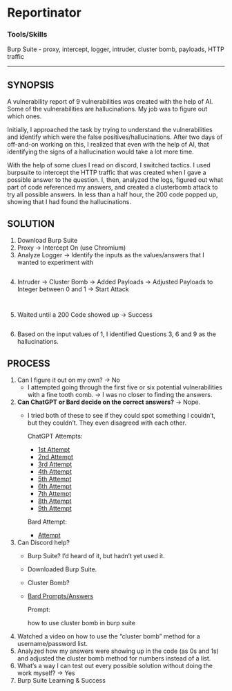 # Reportinator

### Tools/Skills 

Burp Suite - proxy, intercept, logger, intruder, cluster bomb, payloads, HTTP traffic

---

## SYNOPSIS

A vulnerability report of 9 vulnerabilities was created with the help of AI. Some of the vulnerabilities are hallucinations. My job was to figure out which ones.&#x20;

Initially, I approached the task by trying to understand the vulnerabilities and identify which were the false positives/hallucinations. After two days of off-and-on working on this, I realized that even with the help of AI, that identifying the signs of a hallucination would take a lot more time.&#x20;

With the help of some clues I read on discord, I switched tactics. I used burpsuite to intercept the HTTP traffic that was created when I gave a possible answer to the question. I, then, analyzed the logs, figured out what part of code referenced my answers, and created a clusterbomb attack to try all possible answers. In less than a half hour, the 200 code popped up, showing that I had found the hallucinations.

## SOLUTION

1. Download Burp Suite
2. Proxy -> Intercept On (use Chromium)
3. Analyze Logger → Identify the inputs as the values/answers that I wanted to experiment with

<figure><img src="https://lh7-us.googleusercontent.com/17avSVe9qRBOFV6gjBGUj0N71j45sDciS961hBGHSk8eez4ETJI8HLMBSRVpvA9ij42gdGRKQZNfBpNUgPefEhsvr443LILxpfqfmOD02Kli6Stw2iz__hQn0t8BOSb8CtkTWxbe-fNqorCK4v_jcuQ" alt=""><figcaption></figcaption></figure>

4. Intruder → Cluster Bomb → Added Payloads → Adjusted Payloads to Integer between 0 and 1 → Start Attack

<figure><img src="https://lh7-us.googleusercontent.com/OVsPplp4rfAzioGAnuIYV-5evtDzdFByj7Z-_2qNhAvYlt-tV4anX31irPXMWL6obBrKYw2-lXQr2-4h8iiE8dpN7aqazF7nsIitiUgT0G4FK4QuCwZQQC3v6xi_6GiMVgVcUrojO3Ynov0J0-pPpnI" alt=""><figcaption></figcaption></figure>

<figure><img src="https://lh7-us.googleusercontent.com/e5Dei28G-8S5GuPDpq-zzKzoszmkUFSLGahJ6dYm3Dzw6wshg8EcsEDWeufSyDWAYDUoDkPVl1g_wGRYnQyT9eiKu-JhMTst6cj4ud_XG0v1oXOtnISORKAdh0AacRP-k9lZsQ3wkHVahgUOsJ-YwZo" alt=""><figcaption></figcaption></figure>

5. Waited until a 200 Code showed up → Success

<figure><img src="https://lh7-us.googleusercontent.com/X_fuUc7tSHR1OhbHJuICIYo345kQxTfCCyO_RILHoy43fPTbxkOs9Ul8UQpYglQUkQjCKxYHDk9nsH4KQLPR90JbmxhdgJf_Pj7_R_kdfm-klJ7rc-CmqoxK9v_UCd5ndAKngsFMln2h24NxIfC_e9M" alt=""><figcaption></figcaption></figure>

6. Based on the input values of 1, I identified Questions 3, 6 and 9 as the hallucinations.

## PROCESS

1. Can I figure it out on my own? → No
   * I attempted going through the first five or six potential vulnerabilities with a fine tooth comb. → I was no closer to finding the answers.&#x20;
2. **Can ChatGPT or Bard decide on the correct answers?** → Nope.&#x20;
   *   I tried both of these to see if they could spot something I couldn’t, but they couldn’t. They even disagreed with each other.

       ChatGPT Attempts:

       * [1st Attempt](https://chat.openai.com/share/cb602056-408a-49ba-9150-f90e25d67ce2)
       * [2nd Attempt](https://chat.openai.com/share/ebb1a3bd-27b4-4703-861f-40393bd08f35)
       * [3rd Attempt](https://chat.openai.com/share/af1e71bd-8359-41dc-b00f-13022da2e977)
       * [4th Attempt](https://chat.openai.com/share/32124fc0-e4ec-4264-87af-0d5a676fe7da)
       * [5th Attempt](https://chat.openai.com/share/de238ab2-3ff1-48b2-9b9a-b73f99cc94e1)
       * [6th Attempt](https://chat.openai.com/share/7d423028-eff5-41c0-a287-6a380f87825b)
       * [7th Attempt](https://chat.openai.com/share/76e8a203-5422-4430-9708-3195e835fad7)
       * [8th Attempt](https://chat.openai.com/share/f935baed-852f-48ef-bfe1-5c6ae0dfc2ae)
       * [9th Attempt](https://chat.openai.com/share/c886c98f-7ab6-4fd6-831e-9eb337ebc7c4)

       Bard Attempt:

       * [Attempt](https://g.co/bard/share/00c98e8470cd)
3. Can Discord help?&#x20;
   * Burp Suite? I’d heard of it, but hadn’t yet used it.&#x20;
   * Downloaded Burp Suite.
   * Cluster Bomb?&#x20;
   *   [Bard Prompts/Answers](https://g.co/bard/share/4060d294e46f)

       Prompt:&#x20;

       how to use cluster bomb in burp suite
4. Watched a video on how to use the “cluster bomb” method for a username/password list.
5. Analyzed how my answers were showing up in the code (as 0s and 1s) and adjusted the cluster bomb method for numbers instead of a list.
6. What’s a way I can test out every possible solution without doing the work myself? → Yes
7. Burp Suite Learning & Success
